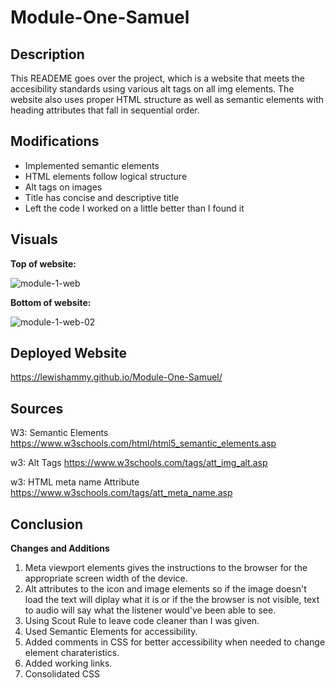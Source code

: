 # Module-One-Samuel

## Description

This READEME goes over the project, which is a website that meets the accesibility standards using various alt tags on all img elements. The website also uses proper HTML structure as well as semantic elements with heading attributes that fall in sequential order.    

## Modifications 

- Implemented semantic elements
- HTML elements follow logical structure 
- Alt tags on images
- Title has concise and descriptive title
- Left the code I worked on a little better than I found it

## Visuals

<strong>Top of website:</strong>

![module-1-web](https://github.com/LewisHammy/Module-One-Samuel/assets/136273659/73a14a23-8520-4eae-8694-55382ac4bc70)

<strong>Bottom of website:</strong>

![module-1-web-02](https://github.com/LewisHammy/Module-One-Samuel/assets/136273659/b630fdc4-abf8-4574-9431-1cdf69a177e9)

## Deployed Website

https://lewishammy.github.io/Module-One-Samuel/

## Sources

W3: Semantic Elements 
https://www.w3schools.com/html/html5_semantic_elements.asp

w3: Alt Tags
https://www.w3schools.com/tags/att_img_alt.asp

w3: HTML meta name Attribute 
https://www.w3schools.com/tags/att_meta_name.asp


## Conclusion 

<strong>Changes and Additions</strong>

1. Meta viewport elements gives the instructions to the browser for the appropriate screen width of the device. 
2. Alt attributes to the icon and image elements so if the image doesn't load the text will diplay what it is or if the the browser is not visible, text to audio will say what the listener would've been able to see. 
3. Using Scout Rule to leave code cleaner than I was given. 
4. Used Semantic Elements for accessibility.
5. Added comments in CSS for better accessibility when needed to change element charateristics. 
6. Added working links.
7. Consolidated CSS
